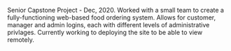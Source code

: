 Senior Capstone Project - Dec, 2020. Worked with a small team to create a fully-functioning web-based food ordering system. Allows for customer, manager and admin logins, each with different levels of administrative privlages. Currently working to deploying the site to be able to view remotely.
